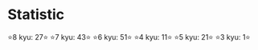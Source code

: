Statistic
=
:star:8 kyu: 27:star:
:star:7 kyu: 43:star:
:star:6 kyu: 51:star:
:star:4 kyu: 11:star:
:star:5 kyu: 21:star:
:star:3 kyu: 1:star:
